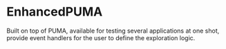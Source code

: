 # EnhancedPUMA
Built on top of PUMA, available for testing several applications at one shot, provide event handlers for the user to define the exploration logic.
